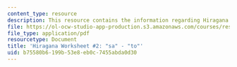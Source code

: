 ```yaml
---
content_type: resource
description: This resource contains the information regarding Hiragana.
file: https://ol-ocw-studio-app-production.s3.amazonaws.com/courses/res-21g-01-kana-spring-2010/b75580b6199b53e8eb0c7455abda0d30_MITRES_21G_01S10_h2.pdf
file_type: application/pdf
resourcetype: Document
title: 'Hiragana Worksheet #2: "sa" - "to"'
uid: b75580b6-199b-53e8-eb0c-7455abda0d30
---
```

